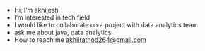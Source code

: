 -  Hi, I’m akhilesh
-  I’m interested in tech field
-  I would like to collaborate on a project with data analytics team
-  ask me about java, data analytics
-  How to reach me akhilrathod264@gmail.com

